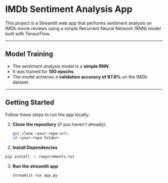 # IMDb Sentiment Analysis App

This project is a Streamlit web app that performs sentiment analysis on IMDb movie reviews using a simple Recurrent Neural Network (RNN) model built with TensorFlow.

---

## Model Training

- The sentiment analysis model is a **simple RNN**.
- It was trained for **100 epochs**.
- The model achieves a **validation accuracy of 87.8%** on the IMDb dataset.

---

## Getting Started

Follow these steps to run the app locally:

1. **Clone the repository** (if you haven't already):

   ```bash
   git clone <your-repo-url>
   cd <your-repo-folder>
2. **Install Dependencies**
  ```bash
  pip install -r requirements.txt
  ```
3. **Run the streamlit app**
   ```bash
   streamlit run app.py
   ```
